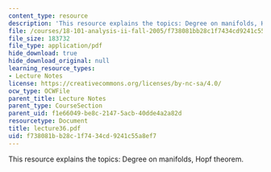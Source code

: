 ```yaml
---
content_type: resource
description: 'This resource explains the topics: Degree on manifolds, Hopf theorem.'
file: /courses/18-101-analysis-ii-fall-2005/f738081bb28c1f7434cd9241c55a8ef7_lecture36.pdf
file_size: 183732
file_type: application/pdf
hide_download: true
hide_download_original: null
learning_resource_types:
- Lecture Notes
license: https://creativecommons.org/licenses/by-nc-sa/4.0/
ocw_type: OCWFile
parent_title: Lecture Notes
parent_type: CourseSection
parent_uid: f1e66049-be8c-2147-5acb-40dde4a2a82d
resourcetype: Document
title: lecture36.pdf
uid: f738081b-b28c-1f74-34cd-9241c55a8ef7
---
```

This resource explains the topics: Degree on manifolds, Hopf theorem.